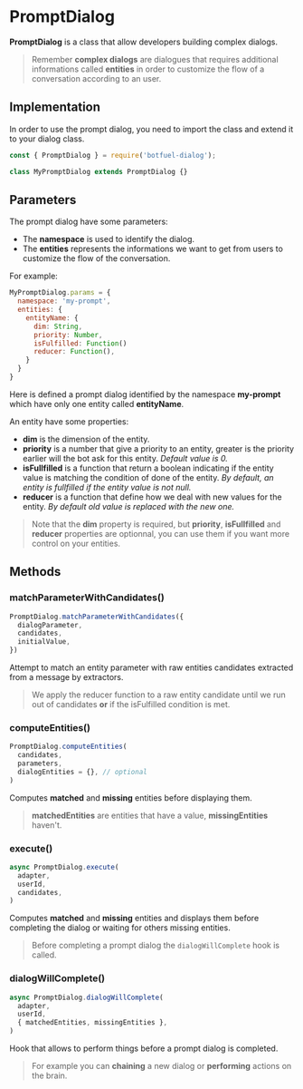 # PromptDialog

**PromptDialog** is a class that allow developers building complex dialogs.

> Remember **complex dialogs** are dialogues that requires additional informations called **entities** in order to customize the flow of a conversation according to an user.

## Implementation

In order to use the prompt dialog, you need to import the class and extend it to your dialog class.

```javascript
const { PromptDialog } = require('botfuel-dialog');

class MyPromptDialog extends PromptDialog {}
```

## Parameters

The prompt dialog have some parameters:

- The **namespace** is used to identify the dialog.
- The **entities** represents the informations we want to get from users to customize the flow of the conversation.

For example:

```javascript
MyPromptDialog.params = {
  namespace: 'my-prompt',
  entities: {
    entityName: {
      dim: String,
      priority: Number,
      isFulfilled: Function()
      reducer: Function(),
    }
  }
}
```

Here is defined a prompt dialog identified by the namespace **my-prompt** which have only one entity called **entityName**.

An entity have some properties:

- **dim** is the dimension of the entity.
- **priority** is a number that give a priority to an entity, greater is the priority earlier will the bot ask for this entity. _Default value is 0._
- **isFullfilled** is a function that return a boolean indicating if the entity value is matching the condition of done of the entity. _By default, an entity is fullfilled if the entity value is not null._
- **reducer** is a function that define how we deal with new values for the entity. _By default old value is replaced with the new one._

> Note that the **dim** property is required, but **priority**, **isFullfilled** and **reducer** properties are optionnal, you can use them if you want more control on your entities.

## Methods

### matchParameterWithCandidates()
```javascript
PromptDialog.matchParameterWithCandidates({
  dialogParameter,
  candidates,
  initialValue,
})
```

Attempt to match an entity parameter with raw entities candidates extracted from a message by extractors.

> We apply the reducer function to a raw entity candidate until we run out of candidates **or** if the isFulfilled condition is met.

### computeEntities()
```javascript
PromptDialog.computeEntities(
  candidates,
  parameters,
  dialogEntities = {}, // optional
)
```

Computes **matched** and **missing** entities before displaying them.

> **matchedEntities** are entities that have a value, **missingEntities** haven't.

### execute()
```javascript
async PromptDialog.execute(
  adapter,
  userId,
  candidates,
)
```

Computes **matched** and **missing** entities and displays them before completing the dialog or waiting for others missing entities.

> Before completing a prompt dialog the `dialogWillComplete` hook is called.


### dialogWillComplete()
```javascript
async PromptDialog.dialogWillComplete(
  adapter,
  userId,
  { matchedEntities, missingEntities },
)
```

Hook that allows to perform things before a prompt dialog is completed.

> For example you can **chaining** a new dialog or **performing** actions on the brain.
